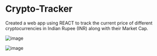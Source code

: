 # Crypto-Tracker
Created a web app using REACT to track the current price of different cryptocurrencies in Indian Rupee (INR) along with their Market Cap.


![image](https://user-images.githubusercontent.com/93305466/175381716-010b385e-ea9c-40c4-82d4-07919cabe597.png)

![image](https://user-images.githubusercontent.com/93305466/175381528-270d94ff-01b8-4790-b359-a72a2ac255ac.png)
